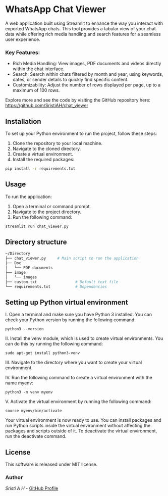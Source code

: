 # WhatsApp Chat Viewer

A web application built using Streamlit to enhance the way you interact with exported WhatsApp chats. This tool provides a tabular view of your chat data while offering rich media handling and search features for a seamless user experience.

### Key Features:

- Rich Media Handling: View images, PDF documents and videos directly within the chat interface.
- Search: Search within chats filtered by month and year, using keywords, dates, or sender details to quickly find specific content.
- Customizability: Adjust the number of rows displayed per page, up to a maximum of 100 rows.

Explore more and see the code by visiting the GitHub repository here: 
	https://github.com/SristiAH/chat_viewer

## Installation

To set up your Python environment to run the project, follow these steps:

1. Clone the repository to your local machine.
2. Navigate to the cloned directory.
3. Create a virtual environment.
4. Install the required packages:
```bash
pip install -r requirements.txt
```

## Usage

To run the application:

1. Open a terminal or command prompt.
2. Navigate to the project directory.
3. Run the following command:
```bash
streamlit run chat_viewer.py
```

## Directory structure

```bash
~/Directory
├── chat_viewer.py     # Main script to run the application 
├── Doc
│   └── PDF documents              
├── image
│   └── images                 
├── custom.txt	               # Default text file
└── requirements.txt           # Dependencies
```

## Setting up Python virtual environment

I. Open a terminal and make sure you have Python 3 installed. You can check your Python version by running the following command:

	python3 --version

II. Install the venv module, which is used to create virtual environments. You can do this by running the following command:

	sudo apt-get install python3-venv

III. Navigate to the directory where you want to create your virtual environment.

IV. Run the following command to create a virtual environment with the name myenv:

	python3 -m venv myenv

V. Activate the virtual environment by running the following command:

	source myenv/bin/activate

Your virtual environment is now ready to use. You can install packages and run Python scripts inside the virtual environment without affecting the packages and scripts outside of it. To deactivate the virtual environment, run the deactivate command.

## License

This software is released under MIT license.

### Author

*Sristi A H* - [GitHub Profile](https://github.com/SristiAH)
